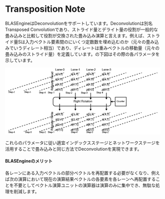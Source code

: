 # Transposition Note

BLASEngineはDeconvolutionをサポートしています。Deconvolutionは別名Transposed Convolutionであり、ストライド量とデライト量の役割が一般的な畳み込みと比較して役割が交換された畳み込み演算と言えます。例えば、ストライド量Sは入力ベクトル要素間のにいくつ定数数を埋め込むのか（元々の畳み込みでいうディレート相当）であり、ディレートは重みベクトルの移動量（元々の畳み込みのストライド量）を定義しています。の下図はその際の各パラメータを示しています。

<div align="center">
  <img src="https://github.com/IAMAl/BLASEngine/blob/main/notes/ExecConcept/figures/Transpose.png"
       alt="Transposition"
       title="1D Convolution (K=3, Delite=1)"
       width="700px"
  />
</div>

これらのパラメータに従い適宜インデックスステージとネットワークステージを活用することで畳み込みと同じ方法でDeconvolutionを実現できます。


#### BLASEngineのメリット

各レーンにある入力ベクトルの部分ベクトルを再配置する必要がなくなり、例えば次の演算において現在の演算結果ベクトルの各要素を各レーンへ再配置することを不要としてベクトル演算ユニットの演算器は演算のみに集中でき、無駄な処理を削減します。